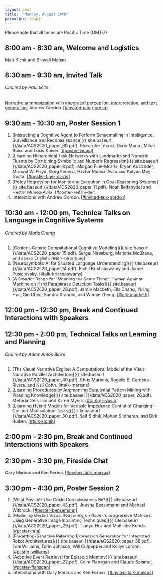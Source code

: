 ```yaml
---
layout: post
title:  "Monday, August 10th"
permalink: /day1/
---
```


Please note that all times are Pacific Time (GMT-7)


8:00 am - 8:30 am, Welcome and Logistics 
----
Matt Klenk and Shiwali Mohan

8:30 am - 9:30 am, Invited Talk
-----
###### Chaired by Paul Bello
[Narrative summarization with integrated perception, interpretation, and text generation](https://advancesincognitivesystems.github.io/acs/speakers/andrew_gordon/), Andrew Gordon. [[#invited-talk-gordon]](https://acs-2020.slack.com/archives/C018JJACEBW)

9:30 am - 10:30 am, Poster Session 1
----

1. [Instructing a Cognitive Agent to Perform Sensemaking in Intelligence, Surveillance and Reconnaissance]({{ site.baseurl }}/data/ACS2020_paper_39.pdf). Gheorghe Tecuci, Dorin Marcu, Mihai Boicu and Louis Kaiser. [[#poster-tecuci]](https://acs-2020.slack.com/archives/C0192DS34GG)
2. [Learning Hierarchical Task Networks with Landmarks and Numeric Fluents by Combining Symbolic and Numeric Regression]({{ site.baseurl }}/data/ACS2020_paper_8.pdf). Morgan Fine-Morris, Bryan Auslander, Michael W. Floyd, Greg Pennisi, Héctor Muñoz-Avila and Kalyan Moy Gupta. [[#poster-fine-morris]](https://acs-2020.slack.com/archives/C018CJG8ZPC)
3. [Policy Regression for Monitoring Execution in Goal Reasoning Systems]({{ site.baseurl }}/data/ACS2020_paper_11.pdf). Noah Reifsnyder and Hector Munoz-Avila. [[#poster-reifsnyder]](https://acs-2020.slack.com/archives/C018B7TU42H)
4. Interactions with Andrew Gordon. [[#invited-talk-gordon]](https://acs-2020.slack.com/archives/C018JJACEBW)

10:30 am - 12:00 pm, Technical Talks on Language in Cognitive Systems
----
###### Chaired by Maria Chang

1. [Content-Centric Computational Cognitive Modeling]({{ site.baseurl }}/data/ACS2020_paper_15.pdf). Sergei Nirenburg, Marjorie McShane, and Jesse English. [[#talk-nirenburg]](https://acs-2020.slack.com/archives/C017XSDF14P)
2. [Neurosymbolic AI for Situated Language Understanding]({{ site.baseurl }}/data/ACS2020_paper_14.pdf). Nikhil Krishnaswamy and James Pustejovsky. [[#talk-krishnaswamy]](https://acs-2020.slack.com/archives/C018R7TNPL1)
3. [A Broader Range for 'Meaning the Same Thing': Human Against Machine on Hard Paraphrase Detection Tasks]({{ site.baseurl }}/data/ACS2020_paper_28.pdf). Jamie Macbeth, Ella Chang, Yining Hua, Gin Chen, Sandra Grandic, and Winnie Zheng. [[#talk-macbeth]](https://acs-2020.slack.com/archives/C0185SSH72S)

12:00 pm - 12:30 pm, Break and Continued Interactions with Speakers
----

12:30 pm - 2:00 pm, Technical Talks on Learning and Planning
----
###### Chaired by Adam Amos Binks

1. [The Visual Narrative Engine: A Computational Model of the Visual Narrative Parallel Architecture]({{ site.baseurl }}/data/ACS2020_paper_40.pdf). Chris Martens, Rogelio E. Cardona-Rivera, and Neil Cohn. [[#talk-martens]](https://acs-2020.slack.com/archives/C018R7LLUAV)
2. [Learning Procedures by Augmenting Sequential Pattern Mining with Planning Knowledge]({{ site.baseurl }}/data/ACS2020_paper_26.pdf). Melinda Gervasio and Karen Myers. [[#talk-gervasio]](https://acs-2020.slack.com/archives/C0185SK32Q6)
3. [Learning Hybrid Models for Variable Impedance Control of Changing-Contact Manipulation Tasks]({{ site.baseurl }}/data/ACS2020_paper_30.pdf). Saif Sidhik, Mohan Sridharan, and Dirk Ruiken. [[#talk-sidhik]](https://acs-2020.slack.com/archives/C0185SKHT0W)

2:00 pm - 2:30 pm, Break and Continued Interactions with Speakers
----

2:30 pm - 3:30 pm, Fireside Chat
---
Gary Marcus and Ken Forbus [[#invited-talk-marcus]](https://acs-2020.slack.com/archives/C018B7QHUUV)

3:30 pm - 4:30 pm, Poster Session 2
----

1. [What Possible Use Could Consciousness Be?]({{ site.baseurl }}/data/ACS2020_paper_43.pdf). Jousha Bensemann and Michael Witbrock. [[#poster-bensemann]](https://acs-2020.slack.com/archives/C018R7RMC5P)
2. [Modeling Gestalt Visual Reasoning on Raven's progressive Matrices Using Generative Image Inpainting Techniques]({{ site.baseurl }}/data/ACS2020_paper_29.pdf). Tianyu Hua and Maithilee Kunda. [[#poster-hua]](https://acs-2020.slack.com/archives/C018B7UKBC5)
3. [Forgetting-Sensitive Referring Expression Generation for Integrated Robot Architectures]({{ site.baseurl }}/data/ACS2020_paper_36.pdf). Tom Williams, Torin Johnson, Will Culpepper and Kellyn Larson. [[#poster-williams]](https://acs-2020.slack.com/archives/C018D6MGL1K)
4. [Adaptive Event Retrieval for Episodic Memory]({{ site.baseurl }}/data/ACS2020_paper_22.pdf).	Colm Flanagan and Claude Sammut. [[#poster-flanagan]](https://acs-2020.slack.com/archives/C018CJGH0KU)
5. Interactions with Gary Marcus and Ken Forbus. [[#invited-talk-marcus]](https://acs-2020.slack.com/archives/C018B7QHUUV)
